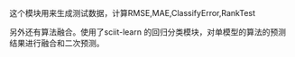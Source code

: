 这个模块用来生成测试数据，计算RMSE,MAE,ClassifyError,RankTest

另外还有算法融合。使用了sciit-learn 的回归分类模块，对单模型的算法的预测结果进行融合和二次预测。
